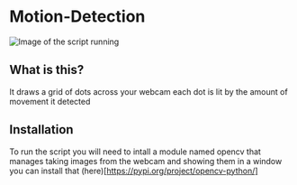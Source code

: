 # Motion-Detection
![Image of the script running](https://media.discordapp.net/attachments/404917459938705408/761865073382653972/unknown.png)

## What is this?
It draws a grid of dots across your webcam each dot is lit by the amount of movement it detected

## Installation
To run the script you will need to intall a module named opencv that manages taking images from the webcam and showing them in a window you can install that (here)[https://pypi.org/project/opencv-python/]
